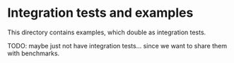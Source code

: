 # Integration tests and examples

This directory contains examples, which double as integration tests.

TODO: maybe just not have integration tests... since we want to share them with benchmarks.
